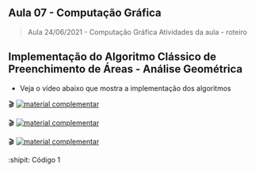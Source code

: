 ## Aula 07 - Computação Gráfica

> Aula 24/06/2021 - Computação Gráfica
> Atividades da aula - roteiro

## Implementação do Algoritmo Clássico de Preenchimento de Áreas - Análise Geométrica

- Veja o vídeo abaixo que mostra a implementação dos algoritmos
 
🎬
[![material complementar](https://github.com/marcoswagner-commits/projetos_cg/blob/9a7a875a273c69f03b6048ea2138b963fd82fa7b/Capa_Aula7.png)](https://www.youtube.com/watch?v=zQzDaPgwTRE)

🎬
[![material complementar](https://github.com/marcoswagner-commits/projetos_cg/blob/9a7a875a273c69f03b6048ea2138b963fd82fa7b/Capa_Aula7.png)](https://www.youtube.com/watch?v=q83M8KEwCAA)

🎬
[![material complementar](https://github.com/marcoswagner-commits/projetos_cg/blob/9a7a875a273c69f03b6048ea2138b963fd82fa7b/Capa_Aula7.png)](https://www.youtube.com/watch?v=q83M8KEwCAA)


:shipit: Código 1
```


```
